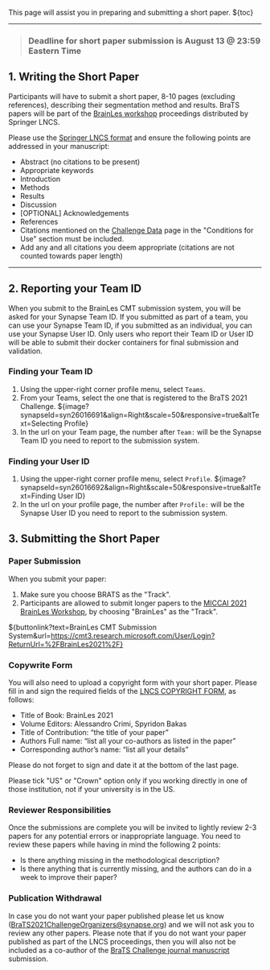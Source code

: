 <!-- markdownlint-disable no-bare-urls -->

<!-- markdownlint-disable-next-line first-line-h1 -->
This page will assist you in preparing and submitting a short paper.
${toc}

---

> ### Deadline for short paper submission is August 13 @ 23:59 Eastern Time

## **1. Writing the Short Paper**

Participants will have to submit a short paper, 8-10 pages (excluding references), describing their segmentation method and results. BraTS papers will be part of the [BrainLes workshop](http://www.brainlesion-workshop.org/) proceedings distributed by Springer LNCS.

Please use the [Springer LNCS format](bit.ly/2TEcZNF) and ensure the following points are addressed in your manuscript:

- Abstract (no citations to be present)
- Appropriate keywords  
- Introduction
- Methods
- Results
- Discussion
- [OPTIONAL] Acknowledgements  
- References
- Citations mentioned on the [Challenge Data](#!Synapse:syn25829070/wiki/610873) page in the "Conditions for Use" section must be included.
- Add any and all citations you deem appropriate (citations are not counted towards paper length)

---

## **2. Reporting your Team ID**

When you submit to the BrainLes CMT submission system, you will be asked for your Synapse Team ID. If you submitted as part of a team, you can use your Synapse Team ID, if you submitted as an individual, you can use your Synapse User ID. Only users who report their Team ID or User ID will be able to submit their docker containers for final submission and validation.

### Finding your Team ID

1. Using the upper-right corner profile menu, select `Teams`.
2. From your Teams, select the one that is registered to the BraTS 2021 Challenge.
${image?synapseId=syn26016691&align=Right&scale=50&responsive=true&altText=Selecting Profile}
3. In the url on your Team page, the number after `Team:` will be the Synapse Team ID you need to report to the submission system.

### Finding your User ID

1. Using the upper-right corner profile menu, select `Profile`.
${image?synapseId=syn26016692&align=Right&scale=50&responsive=true&altText=Finding User ID}
2. In the url on your profile page, the number after `Profile:` will be the Synapse User ID you need to report to the submission system.


## 3. **Submitting the Short Paper**

### Paper Submission

When you submit your paper:

1. Make sure you choose BRATS as the "Track".
2. Participants are allowed to submit longer papers to the [MICCAI 2021 BrainLes Workshop](brainlesion-workshop.org), by choosing "BrainLes" as the "Track".

${buttonlink?text=BrainLes CMT Submission System&url=https://cmt3.research.microsoft.com/User/Login?ReturnUrl=%2FBrainLes2021%2F}

### Copywrite Form

You will also need to upload a copyright form with your short paper. Please fill in and sign the required fields of the [LNCS COPYRIGHT FORM](bit.ly/3BPEMMA), as follows:

- Title of Book: BrainLes 2021
- Volume Editors: Alessandro Crimi, Spyridon Bakas
- Title of Contribution: “the title of your paper”
- Authors Full name: “list all your co-authors as listed in the paper”
- Corresponding author’s name: “list all your details”

Please do not forget to sign and date it at the bottom of the last page.

Please tick "US" or "Crown" option only if you working directly in one of those institution, not if your university is in the US.

### Reviewer Responsibilities

Once the submissions are complete you will be invited to lightly review 2-3 papers for any potential errors or inappropriate language. You need to review these papers while having in mind the following 2 points:

- Is there anything missing in the methodological description?
- Is there anything that is currently missing, and the authors can do in a week to improve their paper? 

### Publication Withdrawal

In case you do not want your paper published please let us know (BraTS2021ChallengeOrganizers@synapse.org) and we will not ask you to review any other papers. Please note that if you do not want your paper published as part of the LNCS proceedings, then you will also not be included as a co-author of the [BraTS Challenge journal manuscript](https://arxiv.org/abs/2107.02314) submission.
